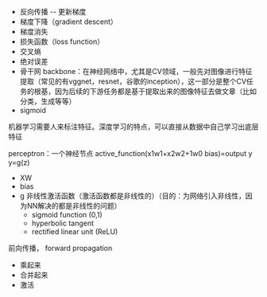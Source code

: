 
- 反向传播 -- 更新梯度
- 梯度下降（gradient descent）
- 梯度消失
- 损失函数（loss function）
- 交叉熵
- 绝对误差
- 骨干网 backbone：在神经网络中，尤其是CV领域，一般先对图像进行特征提取（常见的有vggnet，resnet，谷歌的inception），这一部分是整个CV任务的根基，因为后续的下游任务都是基于提取出来的图像特征去做文章（比如分类，生成等等）
- sigmoid


机器学习需要人来标注特征。深度学习的特点，可以直接从数据中自己学习出底层特征

perceptron：一个神经节点
active_function(x1w1+x2w2+1w0 bias)=output y
y=g(z)
- XW
- bias
- g 非线性激活函数（激活函数都是非线性的）（目的：为网络引入非线性，因为NN解决的都是非线性的问题）
  - sigmoid function (0,1)
  - hyperbolic tangent
  - rectified linear unit (ReLU)

前向传播， forward propagation
- 乘起来
- 合并起来
- 激活